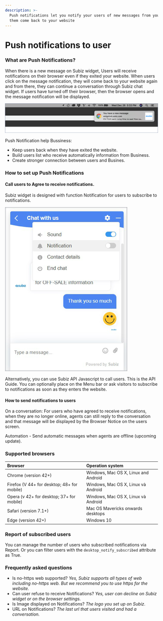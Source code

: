 ```yaml
---
description: >-
  Push notifications let you notify your users of new messages from you and make
  them come back to your website
---
```


# Push notifications to user

### What are Push Notifications?

When there is a new message on Subiz widget, Users will receive notifications on their browser even if they exited your website. When users click on the message notification, they will come back to your website again and from there, they can continue a conversation through Subiz chat widget. If users have turned off their browser, then the browser opens and the message notification will be displayed.

![Destop notification on destop user](../../../.gitbook/assets/noti-user.png)

Push Notification help Bussiness:

* Keep users back when they have exited the website.
* Build users list who receive automatically information from Business.
* Create stronger connection between users and Busines.

### How to set up Push Notifications

####  Call users to Agree to receive notifications.

Subiz widget is designed with function Notification for users to subscribe to notifications.

![User turns on Notification on Subiz widget](../../../.gitbook/assets/noti-widget-copy.jpg)

Alternatively, you can use Subiz API Javascript to call users. This is the API Guide. You can optionally place on the Menu bar or ask visitors to subscribe to notifications as soon as they enters the website.

#### How to send notifications to users

On a conversation: For users who have agreed to receive notifications, when they are no longer online, agents can still reply to the conversation and that message will be displayed by the Browser Notice on the users screen.

Automation - Send automatic messages when agents are offline \(upcoming update\).

### Supported browsers

| Browser | Operation system |
| :--- | :--- |
| Chrome \(version 42+\) | Windows, Mac OS X, Linux and Android |
| Firefox \(V 44+ for desktop; 48+ for mobile\) | Windows, Mac OS X, Linux và Android |
| Opera \(v 42+ for desktop; 37+ for mobile\) | Windows, Mac OS X, Linux và Android |
| Safari \(version 7.1+\) | Mac OS Mavericks onwards desktops |
| Edge \(version 42+\) | Windows 10 |

### Report of subscribed users

You can manage the number of users who subscribed notifications via Report. Or you can filter users with the `desktop_notify_subscribed` attribute as True.

### Frequently asked questions

* Is no-https web supported? _Yes, Subiz supports all types of web including no-https web. But we recommend you to use https for the website._
* Can user refuse to receive Notifications? _Yes, user can decline on Subiz widget or on the browser settings._
* Is Image displayed on Notifications? _The logo you set up on Subiz_.
* URL on Notifications? _The last url that users visited and had a conversation._



